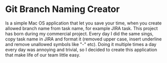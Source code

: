 # Git Branch Naming Creator
  Is a simple Mac OS application that let you save your time, when you create allowed branch name from task name, for example JIRA task.
This project has born during my commercial project. 
Every day I did the same sings, copy task name in JIRA and format it (removed upper case, insert underline and remove unallowed symbols like "-" etc).
Doing it multiple times a day every day was annoying and trivial, so I decided to create this application that make life of our team little easy.
